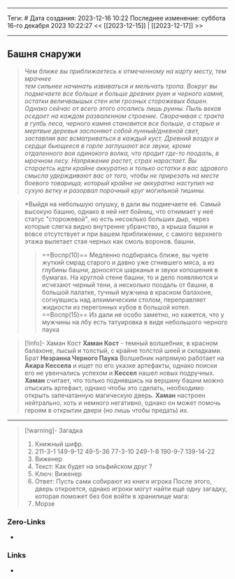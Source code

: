 ___
Теги: #
Дата создания: 2023-12-16 10:22 
Последнее изменение: суббота 16-го декабря 2023 10:22:27
<< [[2023-12-15]] | [[2023-12-17]] >> 
___
## Башня снаружи

>*Чем ближе вы приближаетесь к отмеченному на карту месту, тем мрачнее   
>тем сильнее начинать извиваться и мельчать тропа. Вокруг вы подмечаете
>все больше и больше древних руин и черного камня, остатки величваышых стен
>или грозных сторожевых башен. Однако сейчас от всего этого отсались лишь 
>руины. Пыль веков оседает на каждом разваленном строение.
>Сворачивая с тракта в гулбь леса, черного камня становится все больше, а 
>старые и мертвые деревья заслоняют собой лунный/дневной свет, заставляя вас
>всматриваться в каждый куст.
>Древний воздух и сердце бьющееся в горле заглушают все звуки, кроме 
>отдаленного воя одинокого волка, что продит где-то поодаль, в мрачном лесу.
>Напряжение растет, страх нарастает. Вы стараетсь идти крайне аккуратно
>и только остатки в вас здравого смысла удерждивают вас от того, чтобы не 
>прирезать на месте боевого товарища, который крайне не аккуратно наступил 
>на сухую ветку и разорвал порочный круг могильной тишины.*

>*Выйдя на небольшую опушку, в дали вы подмечаете её. Самый высокую башню,
>однако в ней нет бойниц, что отнимает у неё статус "сторожевой", но есть 
>несоклько больших дыр, через которые слегка видно внутренне убранство, а крыша башни и вовсе отсутствует и при вашем приближении, с самого верхнего этажа вылетает стая черных как смоль воронов. 
>башни. 
>>==Воспр(10)==
>>Медленно подбираясь ближе, вы чуете жуткий смрад старого и давно уже сгнившего мяса, а из глубины башни, доносятся шарканья и звуки копошения в бумагах.
>На круглой стене башни, то и дело появляются и исчезают черный тени, а несколько поодаль от башни, в большой палатке, тучный мужчина в красном балахоне, согнувшись над алхимическим столом, переправляет жидкости из перегонных кубов в большой котел.
>>==Воспр(15)==
>>Из дали не особо заметно, но кажется, что у мужчины на лбу есть татуировка в виде небольшого черного паука

>[!info]- Хаман Кост
>**Хаман Кост** - темный волшебник, в красном балахоне, лысый и толстый, с крайне толстой шеей и складками. Брат **Незранна Черного Паука**
>Волшебник напрямую работает на **Акара Кессела** и ищет по его указке артефакты, однако поиски его не увенчались успехом и **Кессел** нашел новых подручных.
>**Хаман** считает, что только поднявшись на вершину башни можно отыскать артефакт, однако чтобы это сделать, необходимо открыть запечатанную магическую дверь.
>**Хаман** настроен нейтрально, хоть и немного негативно, однако он может помочь героям в открытии двери (но лишь чтобы предать) их.
___

>[!warning]- Загадка 
> 1. Книжный шифр.
> 	1. 211-3-1 149-9-12 49-5-36 77-3-10 249-1-8 190-9-7 139-14-22
> 2. Виженер
> 	1. Текст: Как будет на эльфийском друг ?
> 	2. Ключ: Виженер
> 	3. Ответ: Пусть сами собирают из книги игрока
> После этого, дверь откроется, однако игроки могут найти ещё одну загадку, которая поможет без боя войти в хранилище мага:
> 4. Морзе
### Zero-Links
- 

### Links
- 

